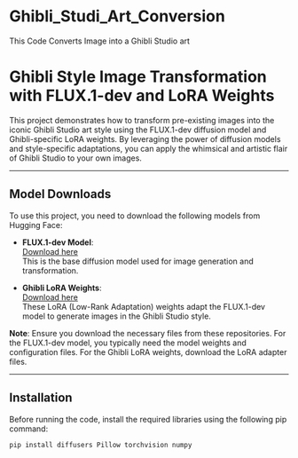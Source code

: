 # Ghibli_Studi_Art_Conversion
This Code Converts Image into a Ghibli Studio art

# Ghibli Style Image Transformation with FLUX.1-dev and LoRA Weights

This project demonstrates how to transform pre-existing images into the iconic Ghibli Studio art style using the FLUX.1-dev diffusion model and Ghibli-specific LoRA weights. By leveraging the power of diffusion models and style-specific adaptations, you can apply the whimsical and artistic flair of Ghibli Studio to your own images.

---

## Model Downloads

To use this project, you need to download the following models from Hugging Face:

- **FLUX.1-dev Model**:  
  [Download here](https://huggingface.co/black-forest-labs/FLUX.1-dev/tree/main)  
  This is the base diffusion model used for image generation and transformation.

- **Ghibli LoRA Weights**:  
  [Download here](https://huggingface.co/openfree/flux-chatgpt-ghibli-lora/tree/main)  
  These LoRA (Low-Rank Adaptation) weights adapt the FLUX.1-dev model to generate images in the Ghibli Studio style.

**Note**: Ensure you download the necessary files from these repositories. For the FLUX.1-dev model, you typically need the model weights and configuration files. For the Ghibli LoRA weights, download the LoRA adapter files.

---

## Installation

Before running the code, install the required libraries using the following pip command:

```bash
pip install diffusers Pillow torchvision numpy

